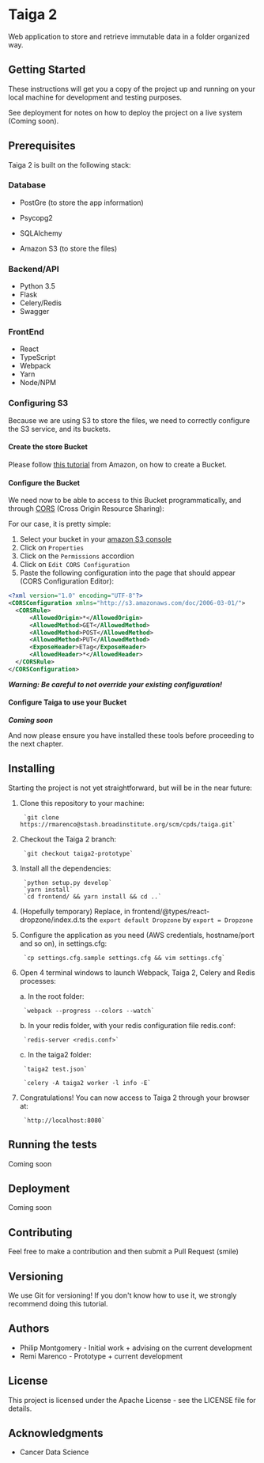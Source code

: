 # Taiga 2

Web application to store and retrieve immutable data in a folder organized way.

## Getting Started

These instructions will get you a copy of the project up and running on your local machine for development and testing purposes.

See deployment for notes on how to deploy the project on a live system (Coming soon).

## Prerequisites
Taiga 2 is built on the following stack:

### Database
- PostGre (to store the app information)
- Psycopg2
- SQLAlchemy

- Amazon S3 (to store the files)

### Backend/API
- Python 3.5
- Flask
- Celery/Redis
- Swagger

### FrontEnd
- React
- TypeScript
- Webpack
- Yarn
- Node/NPM



### Configuring S3

Because we are using S3 to store the files, we need to correctly configure the S3 service, and its buckets.

#### Create the store Bucket

Please follow [this tutorial](http://docs.aws.amazon.com/AmazonS3/latest/gsg/CreatingABucket.html)
from Amazon, on how to create a Bucket.

#### Configure the Bucket

We need now to be able to access to this Bucket programmatically,
and through [CORS](https://docs.aws.amazon.com/AmazonS3/latest/dev/cors.html#how-do-i-enable-cors) (Cross Origin Resource Sharing):

For our case, it is pretty simple:
1. Select your bucket in your [amazon S3 console](https://console.aws.amazon.com/s3/home?region=eu-west-1#)
2. Click on `Properties`
3. Click on the `Permissions` accordion
4. Click on `Edit CORS Configuration`
5. Paste the following configuration into the page that should appear (CORS Configuration Editor):
  ```xml
<?xml version="1.0" encoding="UTF-8"?>
<CORSConfiguration xmlns="http://s3.amazonaws.com/doc/2006-03-01/">
    <CORSRule>
        <AllowedOrigin>*</AllowedOrigin>
        <AllowedMethod>GET</AllowedMethod>
        <AllowedMethod>POST</AllowedMethod>
        <AllowedMethod>PUT</AllowedMethod>
        <ExposeHeader>ETag</ExposeHeader>
        <AllowedHeader>*</AllowedHeader>
    </CORSRule>
</CORSConfiguration>
  ```
  
***Warning: Be careful to not override your existing configuration!***

#### Configure Taiga to use your Bucket

***Coming soon***

And now please ensure you have installed these tools before proceeding to the next chapter.

## Installing

Starting the project is not yet straightforward, but will be in the near future:
 
1. Clone this repository to your machine:
 
        `git clone https://rmarenco@stash.broadinstitute.org/scm/cpds/taiga.git`

2. Checkout the Taiga 2 branch:

        `git checkout taiga2-prototype`

3. Install all the dependencies:

        `python setup.py develop`
        `yarn install`
        `cd frontend/ && yarn install && cd ..`

4. (Hopefully temporary) Replace, in frontend/@types/react-dropzone/index.d.ts the `export default Dropzone` by `export = Dropzone`
5. Configure the application as you need (AWS credentials, hostname/port and so on), in settings.cfg:

        `cp settings.cfg.sample settings.cfg && vim settings.cfg`

6. Open 4 terminal windows to launch Webpack, Taiga 2, Celery and Redis processes: 

    a. In the root folder:

        `webpack --progress --colors --watch`

    b. In your redis folder, with your redis configuration file redis.conf:

        `redis-server <redis.conf>`

    c. In the taiga2 folder:

        `taiga2 test.json`
        
        `celery -A taiga2 worker -l info -E`
        
7. Congratulations! You can now access to Taiga 2 through your browser at:

        `http://localhost:8080`


## Running the tests

Coming soon

## Deployment

Coming soon

## Contributing

Feel free to make a contribution and then submit a Pull Request (smile)

## Versioning

We use Git for versioning! If you don't know how to use it, we strongly recommend doing this tutorial.

## Authors

- Philip Montgomery - Initial work + advising on the current development
- Remi Marenco - Prototype + current development

## License

This project is licensed under the Apache License - see the LICENSE file for details.

## Acknowledgments

- Cancer Data Science